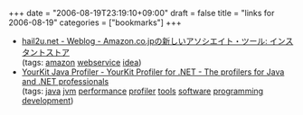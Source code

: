 +++
date = "2006-08-19T23:19:10+09:00"
draft = false
title = "links for 2006-08-19"
categories = ["bookmarks"]
+++

<ul class="delicious">
	<li>
		<div class="delicious-link"><a href="http://hail2u.net/blog/internet/instant-store-tm-beta.html">hail2u.net - Weblog - Amazon.co.jpの新しいアソシエイト・ツール: インスタントストア</a></div>
		<div class="delicious-tags">(tags: <a href="http://del.icio.us/nobu666/amazon">amazon</a> <a href="http://del.icio.us/nobu666/webservice">webservice</a> <a href="http://del.icio.us/nobu666/idea">idea</a>)</div>
	</li>
	<li>
		<div class="delicious-link"><a href="http://www.yourkit.com/">YourKit Java Profiler - YourKit Profiler for .NET - The profilers for Java and .NET professionals</a></div>
		<div class="delicious-tags">(tags: <a href="http://del.icio.us/nobu666/java">java</a> <a href="http://del.icio.us/nobu666/jvm">jvm</a> <a href="http://del.icio.us/nobu666/performance">performance</a> <a href="http://del.icio.us/nobu666/profiler">profiler</a> <a href="http://del.icio.us/nobu666/tools">tools</a> <a href="http://del.icio.us/nobu666/software">software</a> <a href="http://del.icio.us/nobu666/programming">programming</a> <a href="http://del.icio.us/nobu666/development">development</a>)</div>
	</li>
</ul>
